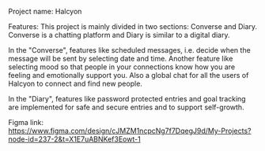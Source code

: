 Project name: Halcyon

Features:
This project is mainly divided in two sections: Converse and Diary. Converse is a chatting platform and Diary is similar to a digital diary.

 In the "Converse", features like scheduled messages, i.e. decide when the message will be sent by
selecting date and time. Another feature like selecting mood so that people in your
connections know how you are feeling and emotionally support you. Also a global chat for all the users of Halcyon to connect and find new people.

In the "Diary", features like password protected entries and goal tracking are implemented for safe and secure entries and to support self-growth.

Figma link: https://www.figma.com/design/cJMZM1ncpcNg7f7DqegJ9d/My-Projects?node-id=237-2&t=X1E7uABNKef3Eowt-1